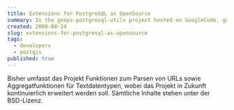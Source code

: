 ```yaml
---
title: Extensions for PostgreSQL as OpenSource
summary: In the geops-postgresql-utils project hosted on GoogleCode, geOps provides tools and functions for the free database server PostgreSQL.
created: 2009-08-14
slug: extensions-for-postgresql-as-opensource
tags:
  - developers
  - postgis
published: true
---
```

Bisher umfasst das Projekt Funktionen zum Parsen von URLs sowie Aggregatfunktionen für Textdatentypen, wobei das Projekt in Zukunft kontinuierlich erweitert werden soll. Sämtliche Inhalte stehen unter der BSD-Lizenz.
